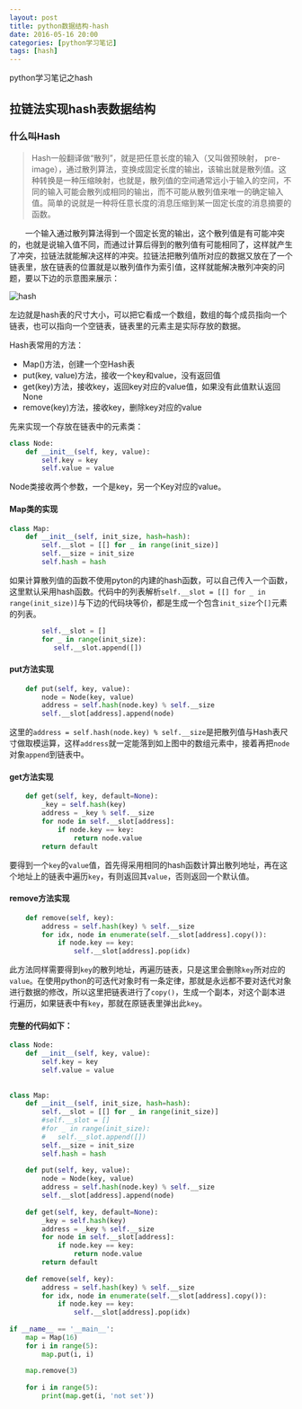```yaml
---
layout: post
title: python数据结构-hash
date: 2016-05-16 20:00
categories: [python学习笔记]
tags: [hash]
---
```


python学习笔记之hash
<!--more-->

## 拉链法实现hash表数据结构

### 什么叫Hash

> Hash一般翻译做“散列”，就是把任意长度的输入（又叫做预映射， pre-image），通过散列算法，变换成固定长度的输出，该输出就是散列值。这种转换是一种压缩映射，也就是，散列值的空间通常远小于输入的空间，不同的输入可能会散列成相同的输出，而不可能从散列值来唯一的确定输入值。简单的说就是一种将任意长度的消息压缩到某一固定长度的消息摘要的函数。

　　一个输入通过散列算法得到一个固定长宽的输出，这个散列值是有可能冲突的，也就是说输入值不同，而通过计算后得到的散列值有可能相同了，这样就产生了冲突，拉链法就能解决这样的冲突。拉链法把散列值所对应的数据又放在了一个链表里，放在链表的位置就是以散列值作为索引值，这样就能解决散列冲突的问题，要以下边的示意图来展示：

![hash](/images/2016-05-19-01.jpg)

左边就是hash表的尺寸大小，可以把它看成一个数组，数组的每个成员指向一个链表，也可以指向一个空链表，链表里的元素主是实际存放的数据。

Hash表常用的方法：

- Map()方法，创建一个空Hash表
- put(key, value)方法，接收一个key和value，没有返回值
- get(key)方法，接收key，返回key对应的value值，如果没有此值默认返回None
- remove(key)方法，接收key，删除key对应的value


先来实现一个存放在链表中的元素类：

```py
class Node:
    def __init__(self, key, value):
        self.key = key
        self.value = value
```

Node类接收两个参数，一个是key，另一个Key对应的value。

#### Map类的实现

```py
class Map:
    def __init__(self, init_size, hash=hash):
        self.__slot = [[] for _ in range(init_size)]
        self.__size = init_size
        self.hash = hash
```

如果计算散列值的函数不使用pyton的内建的hash函数，可以自己传入一个函数，这里默认采用hash函数。代码中的列表解析`self.__slot = [[] for _ in range(init_size)]`与下边的代码块等价，都是生成一个包含`init_size`个`[]`元素的列表。

```py
        self.__slot = []
        for _ in range(init_size):
           self.__slot.append([])
```

#### put方法实现

```py
    def put(self, key, value):
        node = Node(key, value)
        address = self.hash(node.key) % self.__size
        self.__slot[address].append(node)
```

这里的`address = self.hash(node.key) % self.__size`是把散列值与Hash表尺寸做取模运算，这样`address`就一定能落到如上图中的数组元素中，接着再把`node`对象`append`到链表中。


#### get方法实现

```py
    def get(self, key, default=None):
        _key = self.hash(key)
        address = _key % self.__size
        for node in self.__slot[address]:
            if node.key == key:
                return node.value
        return default
```

要得到一个`key`的`value`值，首先得采用相同的hash函数计算出散列地址，再在这个地址上的链表中遍历`key`，有则返回其`value`，否则返回一个默认值。

#### remove方法实现

```py
    def remove(self, key):
        address = self.hash(key) % self.__size
        for idx, node in enumerate(self.__slot[address].copy()):
            if node.key == key:
                self.__slot[address].pop(idx)
```

此方法同样需要得到`key`的散列地址，再遍历链表，只是这里会删除`key`所对应的`value`。在使用python的可迭代对象时有一条定律，那就是永远都不要对迭代对象进行数据的修改，所以这里把链表进行了`copy()`，生成一个副本，对这个副本进行遍历，如果链表中有`key`，那就在原链表里弹出此`key`。



#### 完整的代码如下：
 
```python
class Node:
    def __init__(self, key, value):
        self.key = key
        self.value = value
 
 
class Map:
    def __init__(self, init_size, hash=hash):
        self.__slot = [[] for _ in range(init_size)]
        #self.__slot = []
        #for _ in range(init_size):
        #   self.__slot.append([])
        self.__size = init_size
        self.hash = hash
 
    def put(self, key, value):
        node = Node(key, value)
        address = self.hash(node.key) % self.__size
        self.__slot[address].append(node)
 
    def get(self, key, default=None):
        _key = self.hash(key)
        address = _key % self.__size
        for node in self.__slot[address]:
            if node.key == key:
                return node.value
        return default
 
    def remove(self, key):
        address = self.hash(key) % self.__size
        for idx, node in enumerate(self.__slot[address].copy()):
            if node.key == key:
                self.__slot[address].pop(idx)
 
if __name__ == '__main__':
    map = Map(16)
    for i in range(5):
        map.put(i, i)
 
    map.remove(3)
 
    for i in range(5):
        print(map.get(i, 'not set'))
 
```
